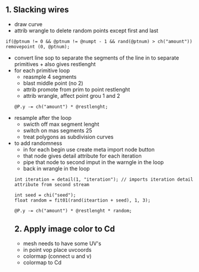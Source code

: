 ## 1. Slacking wires
- draw curve
- attrib wrangle to delete random points except first and last
```
if(@ptnum != 0 && @ptnum != @numpt - 1 && rand(@ptnum) > ch("amount")) removepoint (0, @ptnum);
```
- convert line sop to separate the segments of the line in to separate primitives + also gives restlenght
- for each primitive loop
  - reasmple 4 segments
  - blast middle point (no 2)
  - attrib promote from prim to point restlenght
  - attrib wrangle, affect point grou 1 and 2
  ```
  @P.y -= ch("amount") * @restlenght;
  ```
- resample after the loop
  - swicth off max segment lenght 
  - switch on mas segments 25
  - treat polygons as subdivision curves
- to add randomness
  - in for each begin use create meta import node button
  - that node gives detail attribute for each iteration
  - pipe that node to second imput in the warngle in the loop
  - back in wrangle in the loop
  ```
  int iteration = detail(1, "iteration"); // imports iteration detail attribute from second stream
  
  int seed = chi("seed");
  float random = fit01(rand(iteartion + seed), 1, 3);
  
  @P.y -= ch("amount") * @restlenght * random;
  ```
  ## 2. Apply image color to Cd
  - mesh needs to have some UV's
  - in point vop place uvcoords
  - colormap (connect u and v)
  - colormap to Cd
